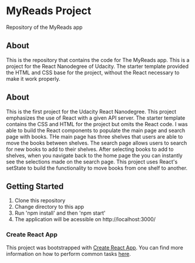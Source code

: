 # MyReads Project

Repository of the MyReads app


## About

This is the repository that contains the code for The MyReads app. This is a project for the React Nanodegree of Udacity. The starter template provided the HTML and CSS base for the project, without the React necessary to make it work properly.


## About

This is the first project for the Udacity React Nanodegree. This project emphasizes the use of React with a given API server. The starter template contains the CSS and HTML for the project but omits the React code. I was able to build the React components to populate the main page and search page with books. THe main page has three shelves that users are able to move the books between shelves. The search page allows users to search for new books to add to their shelves. After selecting books to add to shelves, when you navigate back to the home page the you can instantly see the selections made on the search page. This project uses React's setState to build the functionality to move books from one shelf to another.

## Getting Started

1. Clone this repository
2. Change directory to this app
3. Run 'npm install' and then 'npm start'
4. The application will be acessible on http://localhost:3000/


### Create React App

This project was bootstrapped with [Create React App](https://github.com/facebookincubator/create-react-app). You can find more information on how to perform common tasks [here](https://github.com/facebookincubator/create-react-app/blob/master/packages/react-scripts/template/README.md).